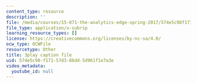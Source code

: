 ```yaml
---
content_type: resource
description: ''
file: /media/courses/15-071-the-analytics-edge-spring-2017/574e5c98f17157d386dd5d961f1e7a3e_J9-3p_J9o2Y.vtt
file_type: application/x-subrip
learning_resource_types: []
license: https://creativecommons.org/licenses/by-nc-sa/4.0/
ocw_type: OCWFile
resourcetype: Other
title: 3play caption file
uid: 574e5c98-f171-57d3-86dd-5d961f1e7a3e
video_metadata:
  youtube_id: null
---
```

